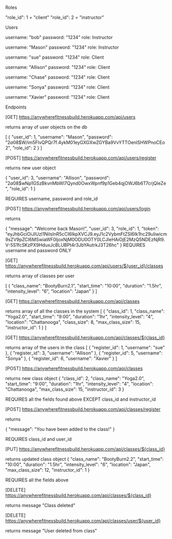 Roles

"role_id": 1 = "client"
"role_id": 2 = "instructor"

Users

username: "bob"
password: "1234"
role: Instructor

username: "Mason"
password: "1234"
role: Instructor

username: "sue"
password: "1234"
role: Client

username: "Allison"
password: "1234"
role: Client

username: "Chase"
password: "1234"
role: Client

username: "Sonya"
password: "1234"
role: Client

username: "Xavier"
password: "1234"
role: Client

Endpoints

[GET] https://anywherefitnessbuild.herokuapp.com/api/users

returns array of user objects on the db

[
{
"user_id": 1,
"username": "Mason",
"password": "$2a$08$W/im5FlvQPQr7f.4ykM01eyGXGXwZGYBa9VvYTTOenlSHWPnoCEo2",
"role_id": 2
}
]

[POST] https://anywherefitnessbuild.herokuapp.com/api/users/register

returns new user object

{
"user_id": 3,
"username": "Allison",
"password": "$2a$08$wNp1GSzBkvnMbWl7Qynd0OwxWpnf9p1Geb4qjOWJ6b6T7crjQleZe",
"role_id": 1
}

REQUIRES username, password and role_id

[POST] https://anywherefitnessbuild.herokuapp.com/api/users/login

returns

{
"message": "Welcome back Mason!",
"user_id": 3,
"role_id": 1,
"token": "eyJhbGciOiJIUzI1NiIsInR5cCI6IkpXVCJ9.eyJ1c2VybmFtZSI6Ik1hc29uIiwicm9sZV9pZCI6MSwiaWF0IjoxNjM0ODU0OTY0LCJleHAiOjE2MzQ5NDEzNjR9.V-5S1fcSKzPX9HduxJcBLUBPt4r3JbYAutrkJ3T26hc"
}
REQUIRES username and password ONLY

[GET] https://anywherefitnessbuild.herokuapp.com/api/users/${user_id}/classes

returns array of classes per user

[
{
"class_name": "BootyBurn2.1",
"start_time": "10:00",
"duration": "1.5hr",
"intensity_level": "6",
"location": "Japan"
}
]

[GET] https://anywherefitnessbuild.herokuapp.com/api/classes

returns array of all the classes in the system
[
{
"class_id": 1,
"class_name": "Yoga2.0",
"start_time": "9:00",
"duration": "1hr",
"intensity_level": "4",
"location": "Chattanooga",
"class_size": 8,
"max_class_size": 15,
"instructor_id": 1
}
]

[GET] https://anywherefitnessbuild.herokuapp.com/api/classes/${class_id}

returns array of the users in the class
[
{
"register_id": 1,
"username": "sue"
},
{
"register_id": 3,
"username": "Allison"
},
{
"register_id": 5,
"username": "Sonya"
},
{
"register_id": 6,
"username": "Xavier"
}
]

[POST] https://anywherefitnessbuild.herokuapp.com/api/classes

returns new class object
{
"class_id": 2,
"class_name": "Yoga2.0",
"start_time": "9:00",
"duration": "1hr",
"intensity_level": "4",
"location": "Chattanooga",
"max_class_size": 15,
"instructor_id": 3
}

REQUIRES all the fields found above EXCEPT class_id and instructor_id

[POST] https://anywherefitnessbuild.herokuapp.com/api/classes/register

returns

{
"message": "You have been added to the class!"
}

REQUIRES class_id and user_id

[PUT] https://anywherefitnessbuild.herokuapp.com/api/classes/${class_id}

returns updated class object
{
"class_name": "BootyBurn2.2",
"start_time": "10:00",
"duration": "1.5hr",
"intensity_level": "6",
"location": "Japan",
"max_class_size": 12,
"instructor_id": 1
}

REQUIRES all the fields above

[DELETE] https://anywherefitnessbuild.herokuapp.com/api/classes/${class_id}

returns message "Class deleted"

[DELETE] https://anywherefitnessbuild.herokuapp.com/api/classes/user/${user_id}

returns message "User deleted from class"
